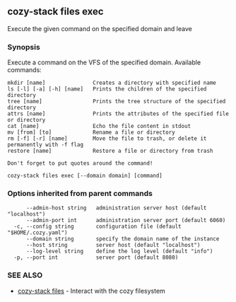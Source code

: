 ## cozy-stack files exec

Execute the given command on the specified domain and leave

### Synopsis


Execute a command on the VFS of the specified domain.
Available commands:

    mkdir [name]               Creates a directory with specified name
    ls [-l] [-a] [-h] [name]   Prints the children of the specified directory
    tree [name]                Prints the tree structure of the specified directory
    attrs [name]               Prints the attributes of the specified file or directory
    cat [name]                 Echo the file content in stdout
    mv [from] [to]             Rename a file or directory
    rm [-f] [-r] [name]        Move the file to trash, or delete it permanently with -f flag
    restore [name]             Restore a file or directory from trash

	Don't forget to put quotes around the command!


```
cozy-stack files exec [--domain domain] [command]
```

### Options inherited from parent commands

```
      --admin-host string   administration server host (default "localhost")
      --admin-port int      administration server port (default 6060)
  -c, --config string       configuration file (default "$HOME/.cozy.yaml")
      --domain string       specify the domain name of the instance
      --host string         server host (default "localhost")
      --log-level string    define the log level (default "info")
  -p, --port int            server port (default 8080)
```

### SEE ALSO
* [cozy-stack files](cozy-stack_files.md)	 - Interact with the cozy filesystem

